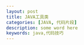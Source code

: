 ```yaml
---
layout: post
title: JAVA工具类
categories: [JAVA, 代码片段]
description: some word here
keywords: java,代码技巧 
---
```


